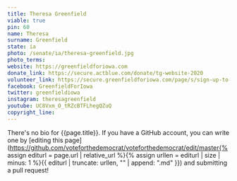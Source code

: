 ```yaml
---
title: Theresa Greenfield
viable: true
pin: 60
name: Theresa
surname: Greenfield
state: ia
photo: /senate/ia/theresa-greenfield.jpg
photo_terms: 
website: https://greenfieldforiowa.com
donate_link: https://secure.actblue.com/donate/tg-website-2020
volunteer_link: https://secure.greenfieldforiowa.com/page/s/sign-up-to-volunteer
facebook: GreenfieldForIowa
twitter: greenfieldiowa
instagram: theresagreenfield
youtube: UC8Vxm_O_tRZcBTFLhegQZuQ
copyright_line: 
---
```

There's no bio for {{page.title}}. If you have a GitHub account, you can write one by [editing this page](https://github.com/voteforthedemocrat/voteforthedemocrat/edit/master{% assign editurl = page.url | relative_url %}{% assign urllen = editurl | size | minus: 1 %}{{ editurl | truncate: urllen, "" | append: ".md" }}) and submitting a pull request!